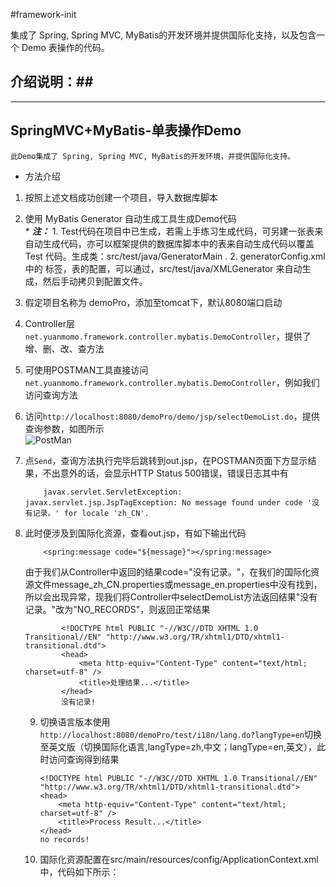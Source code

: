 #framework-init

集成了 Spring, Spring MVC, MyBatis的开发环境并提供国际化支持，以及包含一个 Demo 表操作的代码。  

## 介绍说明：##

---------------------------------------
## SpringMVC+MyBatis-单表操作Demo ##

    此Demo集成了 Spring, Spring MVC, MyBatis的开发环境，并提供国际化支持。

- 方法介绍  

 1. 按照上述文档成功创建一个项目，导入数据库脚本  
 2. 使用 MyBatis Generator 自动生成工具生成Demo代码  
        * 
        ***注：*** 
        1. Test代码在项目中已生成，若需上手练习生成代码，可另建一张表来自动生成代码，亦可以框架提供的数据库脚本中的表来自动生成代码以覆盖 Test 代码。生成类：src/test/java/GeneratorMain . 
        2. generatorConfig.xml 中的 <table>标签，表的配置，可以通过，src/test/java/XMLGenerator 来自动生成，然后手动拷贝到配置文件。
        
 3. 假定项目名称为 demoPro，添加至tomcat下，默认8080端口启动  
 4. Controller层``net.yuanmomo.framework.controller.mybatis.DemoController``，提供了增、删、改、查方法  
 5. 可使用POSTMAN工具直接访问 ``net.yuanmomo.framework.controller.mybatis.DemoController``，例如我们访问查询方法  
 6. 访问``http://localhost:8080/demoPro/demo/jsp/selectDemoList.do``，提供查询参数，如图所示  
        ![PostMan](http://i.imgur.com/ix7CcYE.png)  
 7. 点``Send``，查询方法执行完毕后跳转到out.jsp，在POSTMAN页面下方显示结果，不出意外的话，会显示HTTP Status 500错误，错误日志其中有  

            javax.servlet.ServletException: javax.servlet.jsp.JspTagException: No message found under code '没有记录。' for locale 'zh_CN'.  

 8. 此时便涉及到国际化资源，查看out.jsp，有如下输出代码  

            <spring:message code="${message}"></spring:message>  
 由于我们从Controller中返回的结果code="没有记录。"，在我们的国际化资源文件message_zh_CN.properties或message_en.properties中没有找到，所以会出现异常，现我们将Controller中selectDemoList方法返回结果"没有记录。"改为"NO_RECORDS"，则返回正常结果  

            <!DOCTYPE html PUBLIC "-//W3C//DTD XHTML 1.0 Transitional//EN" "http://www.w3.org/TR/xhtml1/DTD/xhtml1-transitional.dtd">
            <head>
                <meta http-equiv="Content-Type" content="text/html; charset=utf-8" />
                <title>处理结果...</title>
            </head>
            没有记录!  

 9. 切换语言版本使用 ``http://localhost:8080/demoPro/test/i18n/lang.do?langType=en``切换至英文版（切换国际化语言,langType=zh,中文；langType=en,英文），此时访问查询得到结果  

        <!DOCTYPE html PUBLIC "-//W3C//DTD XHTML 1.0 Transitional//EN" "http://www.w3.org/TR/xhtml1/DTD/xhtml1-transitional.dtd">
        <head>
            <meta http-equiv="Content-Type" content="text/html; charset=utf-8" />
            <title>Process Result...</title>
        </head>
        no records!  
    
 10. 国际化资源配置在src/main/resources/config/ApplicationContext.xml中，代码如下所示：  

        <!-- ================================ 配置国际化资源文件路径 ============================================= -->
        <bean id="messageSource" class="org.springframework.context.support.ResourceBundleMessageSource">
        	<!-- 定义消息资源文件的相对路径 -->
        	<property name="basename" value="i18n/message"/>
        </bean>